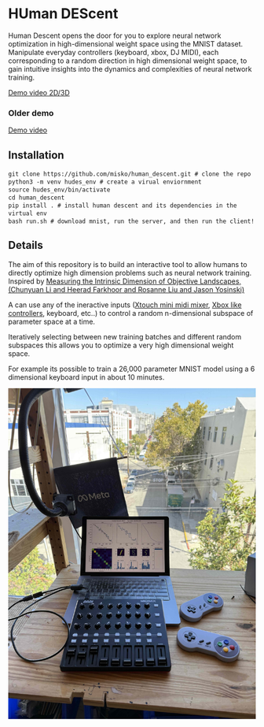 # HUman DEScent

Human Descent opens the door for you to explore neural network optimization in high-dimensional weight space using the MNIST dataset. Manipulate everyday controllers (keyboard, xbox, DJ MIDI), each corresponding to a random direction in high dimensional weight space, to gain intuitive insights into the dynamics and complexities of neural network training.

[Demo video 2D/3D](https://youtu.be/VtF9dwoNQ_0)

### Older demo
[Demo video](https://youtu.be/mqAmaBP3-Q4)

## Installation

```
git clone https://github.com/misko/human_descent.git # clone the repo
python3 -m venv hudes_env # create a virual enviornment
source hudes_env/bin/activate 
cd human_descent
pip install . # install human descent and its dependencies in the virtual env
bash run.sh # download mnist, run the server, and then run the client!
```

## Details 

The aim of this repository is to build an interactive tool to allow humans to directly
optimize high dimension problems such as neural network training. Inspired by [Measuring the Intrinsic Dimension of Objective Landscapes, (Chunyuan Li and
                  Heerad Farkhoor and
                  Rosanne Liu and
                  Jason Yosinski)](https://arxiv.org/abs/1804.08838)

A can use any of the ineractive inputs ([Xtouch mini midi mixer](https://www.amazon.com/gp/product/B013JLZCLS), [Xbox like controllers](https://www.amazon.com/gp/product/B091Y7HHS1), keyboard, etc..) to control a random n-dimensional subspace of parameter space at a time. 

Iteratively selecting between new training batches and different random subspaces this allows you to optimize a very high dimensional weight space.

For example its possible to train a 26,000 parameter MNIST model using a 6 dimensional keyboard input in about 10 minutes.

![Example snapshot](images/01_demo.jpg)

